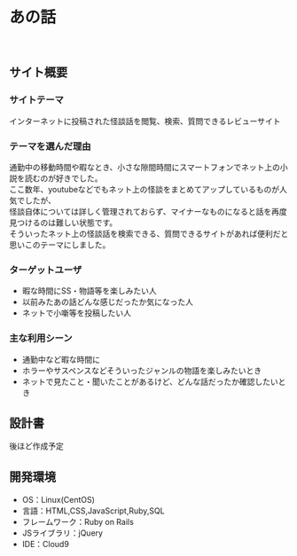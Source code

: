 # あの話
​
## サイト概要
### サイトテーマ
インターネットに投稿された怪談話を閲覧、検索、質問できるレビューサイト
​
### テーマを選んだ理由
通勤中の移動時間や暇なとき、小さな隙間時間にスマートフォンでネット上の小説を読むのが好きでした。<br>
ここ数年、youtubeなどでもネット上の怪談をまとめてアップしているものが人気でしたが、<br>
怪談自体については詳しく管理されておらず、マイナーなものになると話を再度見つけるのは難しい状態です。<br>
そういったネット上の怪談話を検索できる、質問できるサイトがあれば便利だと思いこのテーマにしました。
​
### ターゲットユーザ
- 暇な時間にSS・物語等を楽しみたい人
- 以前みたあの話どんな感じだったか気になった人
- ネットで小噺等を投稿したい人
​
### 主な利用シーン
- 通勤中など暇な時間に<br>
- ホラーやサスペンスなどそういったジャンルの物語を楽しみたいとき<br>
- ネットで見たこと・聞いたことがあるけど、どんな話だったか確認したいとき
​
## 設計書
<!--テーマを設定・提出する時点では不要です-->
後ほど作成予定
​
## 開発環境
- OS：Linux(CentOS)
- 言語：HTML,CSS,JavaScript,Ruby,SQL
- フレームワーク：Ruby on Rails
- JSライブラリ：jQuery
- IDE：Cloud9
​
